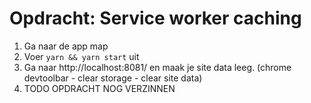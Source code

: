# Opdracht: Service worker caching

1. Ga naar de app map
2. Voer `yarn && yarn start` uit
3. Ga naar http://localhost:8081/ en maak je site data leeg. (chrome devtoolbar - clear storage - clear site data)
4. TODO OPDRACHT NOG VERZINNEN